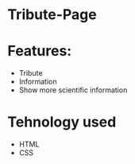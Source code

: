 # Tribute-Page
# Features:
<ul>
  <li>Tribute</i>
  <li>Information</i>
  <li>Show more scientific information</li>
</ul>

# Tehnology used
<ul>
  <li>HTML</i>
  <li>CSS</i>
</ul>  
